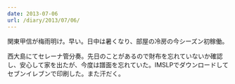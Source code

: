 ```yaml
---
date: 2013-07-06
url: /diary/2013/07/06/
---
```


関東甲信が梅雨明け。早い。日中は暑くなり、部屋の冷房の今シーズン初稼働。

西大島にてセレーナ管分奏。先日のことがあるので財布を忘れていないか確認し、安心して家を出たが、今度は譜面を忘れていた。IMSLPでダウンロードしてセブンイレブンで印刷した。また汗だく。